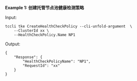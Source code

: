 **Example 1: 创建托管节点池健康检测策略**



Input: 

```
tccli tke CreateHealthCheckPolicy --cli-unfold-argument  \
    --ClusterId xx \
    --HealthCheckPolicy.Name NP1
```

Output: 
```
{
    "Response": {
        "HealthCheckPolicyName": "NP1",
        "RequestId": "xx"
    }
}
```

